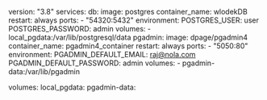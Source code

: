 version: "3.8"
services:
  db:
    image: postgres
    container_name: wlodekDB
    restart: always
    ports:
      - "54320:5432"
    environment:
      POSTGRES_USER: user
      POSTGRES_PASSWORD: admin
    volumes:
      - local_pgdata:/var/lib/postgresql/data
  pgadmin:
    image: dpage/pgadmin4
    container_name: pgadmin4_container
    restart: always
    ports:
      - "5050:80"
    environment:
      PGADMIN_DEFAULT_EMAIL: raj@nola.com
      PGADMIN_DEFAULT_PASSWORD: admin
    volumes:
      - pgadmin-data:/var/lib/pgadmin

volumes:
  local_pgdata:
  pgadmin-data: